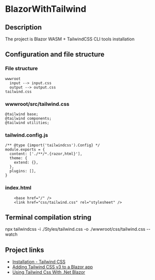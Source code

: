 # BlazorWithTailwind
## Description
The project is Blazor WASM + TailwindCSS CLI tools installation

## Configuration and file structure
### File structure
```
wwwroot
  input --> input.css
  output --> output.css
tailwind.css
```
### wwwroot/src/tailwind.css
```
@tailwind base;
@tailwind components;
@tailwind utilities;
```
### tailwind.config.js
```
/** @type {import('tailwindcss').Config} */
module.exports = {
  content: ['./**/*.{razor,html}'],
  theme: {
    extend: {},
  },
  plugins: [],
}
```
### index.html
```
    <base href="/" />
    <link href="css/tailwind.css" rel="stylesheet" />
```

## Terminal compilation string
npx tailwindcss -i ./Styles/tailwind.css -o ./wwwroot/css/tailwind.css --watch

## Project links
- [Installation - Tailwind CSS](https://tailwindcss.com/docs/installation)
- [Adding Tailwind CSS v3 to a Blazor app](https://chrissainty.com/adding-tailwind-css-v3-to-a-blazor-app/)
- [Using Tailwind Css With .Net Blazor](https://dev.to/rasheedmozaffar/using-tailwind-css-with-net-blazor-4ng7)

